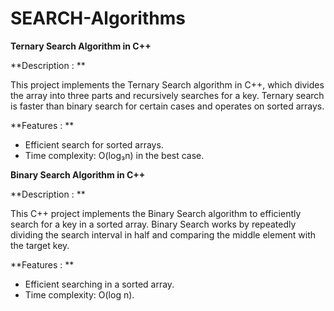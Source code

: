 # SEARCH-Algorithms

**Ternary Search Algorithm in C++**

**Description : **

This project implements the Ternary Search algorithm in C++, which divides the array into three parts and recursively searches for a key. Ternary search is faster than binary search for certain cases and operates on sorted arrays.

**Features : **

- Efficient search for sorted arrays.
- Time complexity: O(log₃n) in the best case.



**Binary Search Algorithm in C++**

**Description : **

This C++ project implements the Binary Search algorithm to efficiently search for a key in a sorted array. Binary Search works by repeatedly dividing the search interval in half and comparing the middle element with the target key.

**Features : **

- Efficient searching in a sorted array.
- Time complexity: O(log n).
